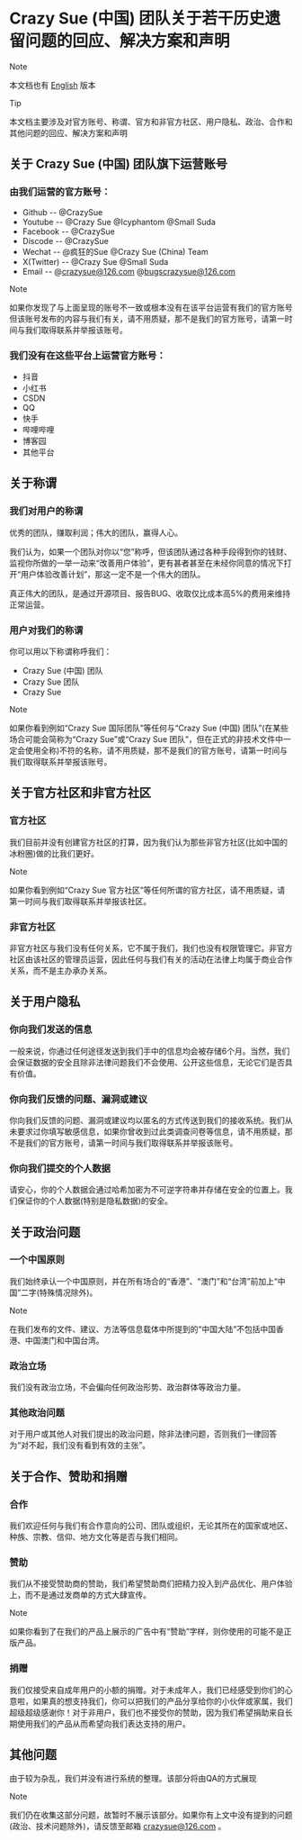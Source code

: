 # Crazy Sue (中国) 团队关于若干历史遗留问题的回应、解决方案和声明

> [!NOTE]
> 本文档也有 [English](https://github.com/CrazySue/CrazySue/blob/main/English-%E5%85%B3%E4%BA%8E%E5%8E%86%E5%8F%B2%E9%81%97%E7%95%99%E9%97%AE%E9%A2%98%E7%9A%84%E5%9B%9E%E5%BA%94%E3%80%81%E8%A7%A3%E5%86%B3%E6%96%B9%E6%A1%88%E5%92%8C%E5%A3%B0%E6%98%8E) 版本

> [!TIP]
> 本文档主要涉及对官方账号、称谓、官方和非官方社区、用户隐私、政治、合作和其他问题的回应、解决方案和声明


## 关于 Crazy Sue (中国) 团队旗下运营账号

### 由我们运营的官方账号：
- Github -- @CrazySue
- Youtube -- @Crazy Sue @Icyphantom @Small Suda
- Facebook -- @CrazySue
- Discode -- @CrazySue
- Wechat -- @疯狂的Sue @Crazy Sue (China) Team
- X(Twitter) -- @Crazy Sue @Small Suda
- Email -- @crazysue@126.com @bugscrazysue@126.com
> [!NOTE]
> 如果你发现了与上面呈现的账号不一致或根本没有在该平台运营有我们的官方账号但该账号发布的内容与我们有关，请不用质疑，那不是我们的官方账号，请第一时间与我们取得联系并举报该账号。

### 我们没有在这些平台上运营官方账号：
- 抖音
- 小红书
- CSDN
- QQ
- 快手
- 哔哩哔哩
- 博客园
- 其他平台

## 关于称谓

### 我们对用户的称谓
优秀的团队，赚取利润；伟大的团队，赢得人心。

我们认为，如果一个团队对你以“您”称呼，但该团队通过各种手段得到你的钱财、监视你所做的一举一动来“改善用户体验”，更有甚者甚至在未经你同意的情况下打开“用户体验改善计划”，那这一定不是一个伟大的团队。

真正伟大的团队，是通过开源项目、报告BUG、收取仅比成本高5%的费用来维持正常运营。

### 用户对我们的称谓
你可以用以下称谓称呼我们：
- Crazy Sue (中国) 团队
- Crazy Sue 团队
- Crazy Sue
> [!NOTE]
> 如果你看到例如“Crazy Sue 国际团队”等任何与“Crazy Sue (中国) 团队”(在某些场合可能会简称为“Crazy Sue”或“Crazy Sue 团队”，但在正式的非技术文件中一定会使用全称)不符的名称，请不用质疑，那不是我们的官方账号，请第一时间与我们取得联系并举报该账号。

## 关于官方社区和非官方社区

### 官方社区
我们目前并没有创建官方社区的打算，因为我们认为那些非官方社区(比如中国的冰粉圈)做的比我们更好。
> [!NOTE]
> 如果你看到例如“Crazy Sue 官方社区”等任何所谓的官方社区，请不用质疑，请第一时间与我们取得联系并举报该社区。

### 非官方社区
非官方社区与我们没有任何关系，它不属于我们，我们也没有权限管理它。非官方社区由该社区的管理员运营，因此任何与我们有关的活动在法律上均属于商业合作关系，而不是主办承办关系。

## 关于用户隐私

### 你向我们发送的信息
一般来说，你通过任何途径发送到我们手中的信息均会被存储6个月。当然，我们会保证数据的安全且除非法律问题我们不会使用、公开这些信息，无论它们是否具有价值。

### 你向我们反馈的问题、漏洞或建议
你向我们反馈的问题、漏洞或建议均以匿名的方式传送到我们的接收系统。我们从未要求过你填写敏感信息，如果你曾收到过此类调查问卷等信息，请不用质疑，那不是我们的官方账号，请第一时间与我们取得联系并举报该账号。

### 你向我们提交的个人数据
请安心，你的个人数据会通过哈希加密为不可逆字符串并存储在安全的位置上。我们保证你的个人数据(特别是隐私数据)的安全。

## 关于政治问题

### 一个中国原则
我们始终承认一个中国原则，并在所有场合的“香港”、“澳门”和“台湾”前加上“中国”二字(特殊情况除外)。
> [!NOTE]
> 在我们发布的文件、建议、方法等信息载体中所提到的“中国大陆”不包括中国香港、中国澳门和中国台湾。

### 政治立场
我们没有政治立场，不会偏向任何政治形势、政治群体等政治力量。

### 其他政治问题
对于用户或其他人对我们提出的政治问题，除非法律问题，否则我们一律回答为“对不起，我们没有看到有效的主张”。

## 关于合作、赞助和捐赠

### 合作
我们欢迎任何与我们有合作意向的公司、团队或组织，无论其所在的国家或地区、种族、宗教、信仰、地方文化等是否与我们相同。

### 赞助
我们从不接受赞助商的赞助，我们希望赞助商们把精力投入到产品优化、用户体验上，而不是通过发商单的方式大肆宣传。
> [!NOTE]
> 如果你看到了在我们的产品上展示的广告中有“赞助”字样，则你使用的可能不是正版产品。

### 捐赠
我们仅接受来自成年用户的小额的捐赠。对于未成年人，我们已经感受到你们的心意啦，如果真的想支持我们，你可以把我们的产品分享给你的小伙伴或家属，我们超级超级感谢你！对于非用户，我们也不接受你的赞助，因为我们希望捐助来自长期使用我们的产品从而希望向我们表达支持的用户。

## 其他问题
由于较为杂乱，我们并没有进行系统的整理。该部分将由QA的方式展现

> [!NOTE]
> 我们仍在收集这部分问题，故暂时不展示该部分。如果你有上文中没有提到的问题(政治、技术问题除外)，请反馈至邮箱 crazysue@126.com 。
